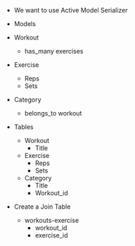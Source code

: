 - We want to use Active Model Serializer

 - Models
  - Workout
    - has_many exercises
  - Exercise
    - Reps
    - Sets
  - Category
    - belongs_to workout

- Tables
  - Workout
    - Title
  - Exercise
    - Reps
    - Sets
  - Category
    - Title
    - Workout_id

- Create a Join Table
  - workouts-exercise
    - workout_id
    - exercise_id
